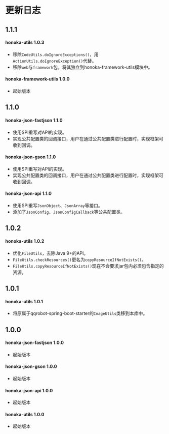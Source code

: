 # 更新日志

## 1.1.1
#### honoka-utils 1.0.3
- 移除`CodeUtils.doIgnoreExceptions()`，用`ActionUtils.doIgnoreException()`代替。
- 移除`web`与`framework`包，将其独立到honoka-framework-utils模块中。

#### honoka-framework-utils 1.0.0
- 起始版本

## 1.1.0
#### honoka-json-fastjson 1.1.0
- 使用SPI重写对API的实现。
- 实现公共配置类的回调接口，用户在通过公共配置类进行配置时，实现框架可收到回调。

#### honoka-json-gson 1.1.0
- 使用SPI重写对API的实现。
- 实现公共配置类的回调接口，用户在通过公共配置类进行配置时，实现框架可收到回调。

#### honoka-json-api 1.1.0
- 使用SPI重写`JsonObject`、`JsonArray`等接口。
- 添加了`JsonConfig`、`JsonConfigCallback`等公共配置类。

## 1.0.2
#### honoka-utils 1.0.2
- 优化`FileUtils`，去除Java 9+的API。
- `FileUtils.checkResources()`更名为`copyResourceIfNotExists()`。
- `FileUtils.copyResourceIfNotExists()`现在不会要求jar包内必须包含指定的资源。

## 1.0.1
#### honoka-utils 1.0.1
- 将原属于qqrobot-spring-boot-starter的`ImageUtils`类移到本库中。

## 1.0.0
#### honoka-json-fastjson 1.0.0
- 起始版本

#### honoka-json-gson 1.0.0
- 起始版本

#### honoka-json-api 1.0.0
- 起始版本

#### honoka-utils 1.0.0
- 起始版本
